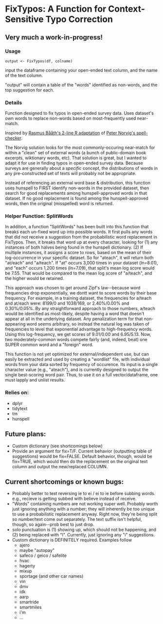 # FixTypos:  A Function for Context-Sensitive Typo Correction
## Very much a work-in-progress!

### Usage
```
output <- FixTypos(df, colname)
```

input the dataframe containing your open-ended text column, and the name of the text column. 

"output" will contain a table of the "words" identified as non-words, and the top suggestion for each. 

### Details
Function designed to fix typos in open-ended survey data. Uses dataset's own words to replace non-words based on most-frequently used near-match.

Inspired by [Rasmus Bååth's 2-line R adaptation](http://www.sumsar.net/blog/2014/12/peter-norvigs-spell-checker-in-two-lines-of-r/) of [Peter Norvig's spell-checker](http://www.norvig.com/spell-correct.html). 

The Norvig solution looks for the most commonly-occuring near-match for within a "clean" set of external words (a bunch of public-domain book excerpts, wiktionary words, etc).  That solution is great, but I wanted to adapt it for use in finding typos in open-ended survey data. Because surveys are generally about a *specific* concept, the distributions of words in any pre-constructed set of texts will probably not be appropriate. 

Instead of referencing an external word base & distribution, this function uses hunspell to FIRST identify non-words in the provided dataset, then search for good replacements among hunspell-approved words in that dataset. If no good replacement is found among the hunspell-approved words, then the original (misspelled) word is returned. 

### Helper Function: SplitWords
In addition, a function "SplitWords" has been built into this function that breaks each un-fixed word up into possible words.  It first pulls any words that did not receive a suggestion from the probabilistic word replacement in FixTypos. Then, it breaks that word up at every character, looking for (1) any instances of both halves being found in the hunspell dictionary. (2) If multiple instances, it assigns a score to rows, based on the mean of their log-occurrence in your specific dataset. So for "ateach", it will return both "at/each" and "a/teach".  If "at" occurs 3,000 times in your dataset (ln=8.01), and "each" occurs 1,200 times (ln=7.09), that split's mean log score would be 7.55. That would be compared to the mean log score of "a/teach", and the higher would be retained.  

This approach was chosen to get around Zipf's law--because word frequencies drop exponentially, we dontt want to score words by their base frequency. For example, in a training dataset, the frequencies for a/teach and at/each were: 8199/0 and 1038/169, or 2.40%/0.00% and 0.30%/0.05%. By any straightforward approach to those numbers, a/teach would be identified as most-likely, despite having a word that doesn't appear at all in the underlying dataset. Any penalization term for that non-appearing word seems arbitrary, so instead the natural log was taken of frequencies to level that exponential advantage to high-frequency words. Using this log-frequency, we get scores of 9.01/0.00 and 6.95/5.13.  Now, two moderately-common words compete fairly (and, indeed, beat) one SUPER common word and a "foreign" word. 

This function is not yet optimized for external/independent use, but can easily be extracted and used by creating a "wordlist" file, with individual words from your data sorted by frequency of occurence.  Its input is a single character value (e.g., "ateach"), and is currently designed to output the single best-scoring word pair. Thus, to use it on a full vector/dataframe, one must lapply and unlist results. 

### Relies on:
* dplyr
* tidytext
* tm
* hunspell

## Future plans:
* Custom dictionary (see shortcomings below)
* Provide an argument for fix=T/F. Current behavior (outputting table of suggestions) would be fix=FALSE. Default behavior, though, would be fix=TRUE, which would then do the replacement on the original text column and output the new/replaced COLUMN. 

## Current shortcomings or known bugs:
* Probably better to test reversing ie to ei / ei to ie before subbing words. e.g., recieve is getting subbed with believe instead of receive. 
* "Words" containing numbers are not working super well. Probably worth just ignoring anything with a number; they will inherently be too unique to use a probabilistic replacement anyway. Right now, they're being split so number/text come out separately. The text suffix isn't helpful, though, so again--prob best to just drop.
* solo punctuation is (1) showing up, which should not be happening, and (2) being replaced with "I". Currently, just ignoring any "i" suggestions. 
* Custom dictionary is DEFINITELY required. Examples follow
	+ ajero
	+ maybe "autopay"
	+ safeco / geico / safelite
	+ hvac
	+ hagerty
	+ mixup
	+ sportage (and other car names)
	+ vin
	+ dmv
	+ idk
	+ aarp
	+ smartride
	+ smartmiles
	+ i'm
	+ ...

  